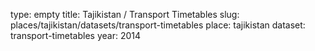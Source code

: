 type: empty
title: Tajikistan / Transport Timetables
slug: places/tajikistan/datasets/transport-timetables
place: tajikistan
dataset: transport-timetables
year: 2014
